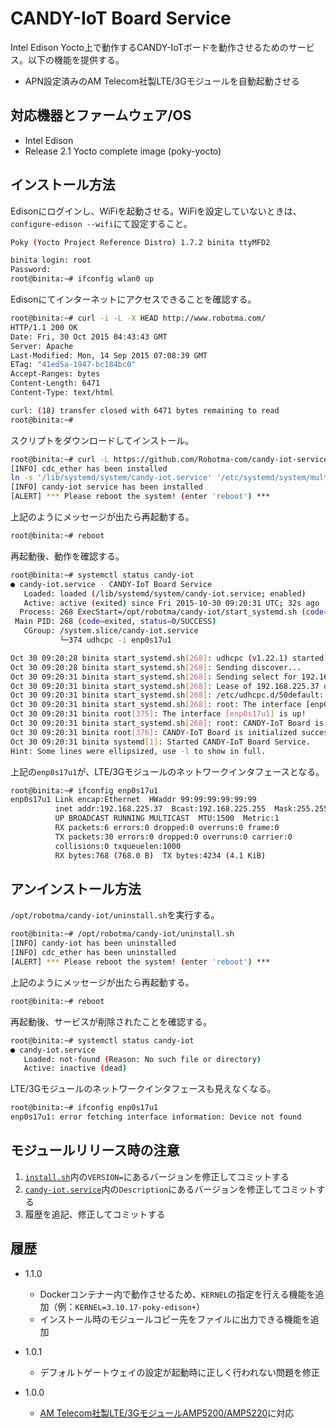 CANDY-IoT Board Service
===

Intel Edison Yocto上で動作するCANDY-IoTボードを動作させるためのサービス。以下の機能を提供する。

- APN設定済みのAM Telecom社製LTE/3Gモジュールを自動起動させる

## 対応機器とファームウェア/OS
 - Intel Edison
 - Release 2.1 Yocto complete image (poky-yocto)

## インストール方法
Edisonにログインし、WiFiを起動させる。WiFiを設定していないときは、`configure-edison --wifi`にて設定すること。

```bash
Poky (Yocto Project Reference Distro) 1.7.2 binita ttyMFD2

binita login: root
Password: 
root@binita:~# ifconfig wlan0 up
```

Edisonにてインターネットにアクセスできることを確認する。
```bash
root@binita:~# curl -i -L -X HEAD http://www.robotma.com/
HTTP/1.1 200 OK
Date: Fri, 30 Oct 2015 04:43:43 GMT
Server: Apache
Last-Modified: Mon, 14 Sep 2015 07:08:39 GMT
ETag: "41ed5a-1947-bc184bc0"
Accept-Ranges: bytes
Content-Length: 6471
Content-Type: text/html

curl: (18) transfer closed with 6471 bytes remaining to read
root@binita:~# 
```

スクリプトをダウンロードしてインストール。
```bash
root@binita:~# curl -L https://github.com/Robotma-com/candy-iot-service/raw/master/install.sh | bash
[INFO] cdc_ether has been installed
ln -s '/lib/systemd/system/candy-iot.service' '/etc/systemd/system/multi-user.target.wants/candy-iot.service'
[INFO] candy-iot service has been installed
[ALERT] *** Please reboot the system! (enter 'reboot') ***
```

上記のようにメッセージが出たら再起動する。
```bash
root@binita:~# reboot
```

再起動後、動作を確認する。

```bash
root@binita:~# systemctl status candy-iot
● candy-iot.service - CANDY-IoT Board Service
   Loaded: loaded (/lib/systemd/system/candy-iot.service; enabled)
   Active: active (exited) since Fri 2015-10-30 09:20:31 UTC; 32s ago
  Process: 268 ExecStart=/opt/robotma/candy-iot/start_systemd.sh (code=exited, status=0/SUCCESS)
 Main PID: 268 (code=exited, status=0/SUCCESS)
   CGroup: /system.slice/candy-iot.service
           └─374 udhcpc -i enp0s17u1

Oct 30 09:20:28 binita start_systemd.sh[268]: udhcpc (v1.22.1) started
Oct 30 09:20:28 binita start_systemd.sh[268]: Sending discover...
Oct 30 09:20:31 binita start_systemd.sh[268]: Sending select for 192.168.225....
Oct 30 09:20:31 binita start_systemd.sh[268]: Lease of 192.168.225.37 obtain...0
Oct 30 09:20:31 binita start_systemd.sh[268]: /etc/udhcpc.d/50default: Addin...1
Oct 30 09:20:31 binita start_systemd.sh[268]: root: The interface [enp0s17u1...!
Oct 30 09:20:31 binita root[375]: The interface [enp0s17u1] is up!
Oct 30 09:20:31 binita start_systemd.sh[268]: root: CANDY-IoT Board is initi...!
Oct 30 09:20:31 binita root[376]: CANDY-IoT Board is initialized successfully!
Oct 30 09:20:31 binita systemd[1]: Started CANDY-IoT Board Service.
Hint: Some lines were ellipsized, use -l to show in full.
```

上記の`enp0s17u1`が、LTE/3Gモジュールのネットワークインタフェースとなる。

```bash
root@binita:~# ifconfig enp0s17u1
enp0s17u1 Link encap:Ethernet  HWaddr 99:99:99:99:99:99  
          inet addr:192.168.225.37  Bcast:192.168.225.255  Mask:255.255.255.0
          UP BROADCAST RUNNING MULTICAST  MTU:1500  Metric:1
          RX packets:6 errors:0 dropped:0 overruns:0 frame:0
          TX packets:30 errors:0 dropped:0 overruns:0 carrier:0
          collisions:0 txqueuelen:1000 
          RX bytes:768 (768.0 B)  TX bytes:4234 (4.1 KiB)
```

## アンインストール方法
`/opt/robotma/candy-iot/uninstall.sh`を実行する。

```bash
root@binita:~# /opt/robotma/candy-iot/uninstall.sh
[INFO] candy-iot has been uninstalled
[INFO] cdc_ether has been uninstalled
[ALERT] *** Please reboot the system! (enter 'reboot') ***
```

上記のようにメッセージが出たら再起動する。
```bash
root@binita:~# reboot
```

再起動後、サービスが削除されたことを確認する。

```bash
root@binita:~# systemctl status candy-iot 
● candy-iot.service
   Loaded: not-found (Reason: No such file or directory)
   Active: inactive (dead)
```

LTE/3Gモジュールのネットワークインタフェースも見えなくなる。

```bash
root@binita:~# ifconfig enp0s17u1
enp0s17u1: error fetching interface information: Device not found
```

## モジュールリリース時の注意

1. [`install.sh`](/install.sh)内の`VERSION=`にあるバージョンを修正してコミットする
1. [`candy-iot.service`](/systemd/candy-iot.service)内の`Description`にあるバージョンを修正してコミットする
1. 履歴を追記、修正してコミットする

## 履歴
* 1.1.0
  - Dockerコンテナー内で動作させるため、`KERNEL`の指定を行える機能を追加（例：`KERNEL=3.10.17-poky-edison+`）
  - インストール時のモジュールコピー先をファイルに出力できる機能を追加

* 1.0.1
  - デフォルトゲートウェイの設定が起動時に正しく行われない問題を修正

* 1.0.0
  - [AM Telecom社製LTE/3GモジュールAMP5200/AMP5220](http://www.amtel.co.jp/english/product/list?category=1020)に対応
